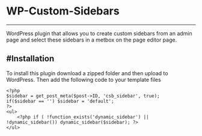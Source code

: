 # WP-Custom-Sidebars
-----------
WordPress plugin that allows you to create custom sidebars from an admin page and select these sidebars in a metbox on the page editor page.

#Installation
-----------
To install this plugin download a zipped folder and then upload to WordPress. Then add the following code to your template files  
```
<?php 
$sidebar = get_post_meta($post->ID, 'csb_sidebar', true);
if($sidebar == '') $sidebar = 'default';
?>
<ul>
	<?php if ( !function_exists('dynamic_sidebar') || !dynamic_sidebar()) dynamic_sidebar($sidebar); ?>
</ul>
```